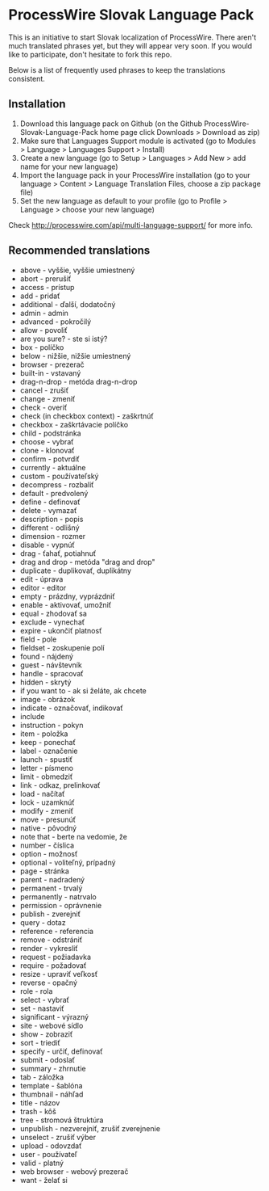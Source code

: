 ProcessWire Slovak Language Pack
================================

This is an initiative to start Slovak localization of ProcessWire.
There aren't much translated phrases yet, but they will appear very soon.
If you would like to participate, don't hesitate to fork this repo.

Below is a list of frequently used phrases to keep the translations consistent.

Installation
------------

1. Download this language pack on Github
   (on the Github ProcessWire-Slovak-Language-Pack home page click
   Downloads > Download as zip)
2. Make sure that Languages Support module is activated
   (go to Modules > Language > Languages Support > Install)
3. Create a new language
   (go to Setup > Languages > Add New > add name for your new language)
4. Import the language pack in your ProcessWire installation
   (go to your language > Content > Language Translation Files,
   choose a zip package file)
5. Set the new language as default to your profile
   (go to Profile > Language > choose your new language)

Check http://processwire.com/api/multi-language-support/ for more info.

Recommended translations
------------------------

* above - vyššie, vyššie umiestnený
* abort - prerušiť
* access - prístup
* add - pridať
* additional - ďalší, dodatočný
* admin - admin
* advanced - pokročilý
* allow - povoliť
* are you sure? - ste si istý?
* box - políčko
* below - nižšie, nižšie umiestnený
* browser - prezerač
* built-in - vstavaný
* drag-n-drop - metóda drag-n-drop
* cancel - zrušiť
* change - zmeniť
* check - overiť
* check (in checkbox context) - zaškrtnúť
* checkbox - zaškrtávacie políčko
* child - podstránka
* choose - vybrať
* clone - klonovať
* confirm - potvrdiť
* currently - aktuálne
* custom - používateľský
* decompress - rozbaliť
* default - predvolený
* define - definovať
* delete - vymazať
* description - popis
* different - odlišný
* dimension - rozmer
* disable - vypnúť
* drag - ťahať, potiahnuť
* drag and drop - metóda "drag and drop"
* duplicate - duplikovať, duplikátny
* edit - úprava
* editor - editor
* empty - prázdny, vyprázdniť
* enable - aktivovať, umožniť
* equal - zhodovať sa
* exclude - vynechať
* expire - ukončiť platnosť
* field - pole
* fieldset - zoskupenie polí
* found - nájdený
* guest - návštevník
* handle - spracovať
* hidden - skrytý
* if you want to - ak si želáte, ak chcete
* image - obrázok
* indicate - označovať, indikovať
* include
* instruction - pokyn
* item - položka
* keep - ponechať
* label - označenie
* launch - spustiť
* letter - písmeno
* limit - obmedziť
* link - odkaz, prelinkovať
* load - načítať
* lock - uzamknúť
* modify - zmeniť
* move - presunúť
* native - pôvodný
* note that - berte na vedomie, že
* number - číslica
* option - možnosť
* optional - voliteľný, prípadný
* page - stránka
* parent - nadradený
* permanent - trvalý
* permanently - natrvalo
* permission - oprávnenie
* publish - zverejniť
* query - dotaz
* reference - referencia
* remove - odstrániť
* render - vykresliť
* request - požiadavka
* require - požadovať
* resize - upraviť veľkosť
* reverse - opačný
* role - rola
* select - vybrať
* set - nastaviť
* significant - výrazný
* site - webové sídlo
* show - zobraziť
* sort - triediť
* specify - určiť, definovať
* submit - odoslať
* summary - zhrnutie
* tab - záložka
* template - šablóna
* thumbnail - náhľad
* title - názov
* trash - kôš
* tree - stromová štruktúra
* unpublish - nezverejniť, zrušiť zverejnenie
* unselect - zrušiť výber
* upload - odovzdať
* user - používateľ
* valid - platný
* web browser - webový prezerač
* want - želať si
